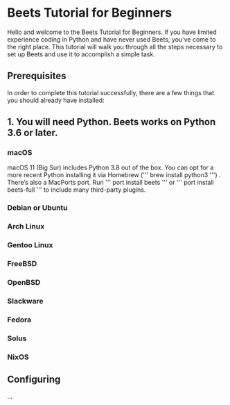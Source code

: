 # Beets Tutorial for Beginners
Hello and welcome to the Beets Tutorial for Beginners. If you have limited experience coding in Python and have never used Beets, you've 
come to the right place. This tutorial will walk you through all the steps necessary to set up Beets and use it to accomplish a simple task.

## Prerequisites
In order to complete this tutorial successfully, there are a few things that you should already have installed:

## 1. You will need Python. Beets works on Python 3.6 or later.
### macOS 
macOS 11 (Big Sur) includes Python 3.8 out of the box. You can opt for a more recent Python installing it via Homebrew (''' brew install python3 ''')
. There’s also a MacPorts port. Run ''' port install beets ''' or ''' port install beets-full ''' to include many third-party plugins.

### Debian or Ubuntu

### Arch Linux

### Gentoo Linux

### FreeBSD

### OpenBSD

### Slackware

### Fedora

### Solus

### NixOS

## Configuring
...
